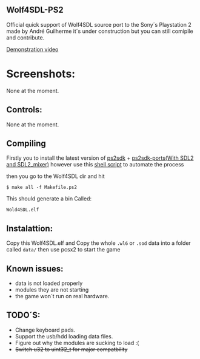 ## Wolf4SDL-PS2

Official quick support of Wolf4SDL source port to the Sony´s Playstation 2 made by André Guilherme
it´s under construction but you can still comipile and contribute.

[Demonstration video](https://www.youtube.com/watch?v=H0uJxuxbpu0)

# Screenshots:

None at the moment.

## Controls:

None at the moment.

## Compiling

Firstly you to install the latest version of [ps2sdk](https://github.com/ps2dev/ps2sdk) + [ps2sdk-ports(With SDL2 and SDL2_mixer)](https://github.com/ps2dev/ps2dev) however use this [shell script](https://github.com/ps2dev/ps2dev.git) to automate the process

then you go to the Wolf4SDL dir and hit

```
$ make all -f Makefile.ps2 
```

This should generate a bin Called:

```
Wold4SDL.elf
```

## Instalattion:

Copy this Wolf4SDL.elf and Copy the whole ``.wl6`` or ``.sod`` data into a folder called ``data/``
then use pcsx2 to start the game

## Known issues:

- data is not loaded properly
- modules they are not starting
- the game won´t run on real hardware.

## TODO´S:

- Change keyboard pads.
- Support the usb/hdd loading data files.
- Figure out why the modules are sucking to load :(
- ~~Switch u32 to uint32_t for major compatbility~~
